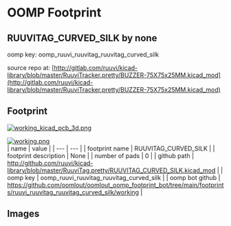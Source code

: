 # OOMP Footprint  
## RUUVITAG_CURVED_SILK  by none  
  
oomp key: oomp_ruuvi_ruuvitag_ruuvitag_curved_silk  
  
source repo at: [http://gitlab.com/ruuvi/kicad-library/blob/master/RuuviTracker.pretty/BUZZER-75X75x25MM.kicad_mod](http://gitlab.com/ruuvi/kicad-library/blob/master/RuuviTracker.pretty/BUZZER-75X75x25MM.kicad_mod)  
## Footprint  
  
[![working_kicad_pcb_3d.png](working_kicad_pcb_3d_600.png)](working_kicad_pcb_3d.png)  
  
[![working.png](working_600.png)](working.png)  
| name | value | 
| --- | --- | 
| footprint name | RUUVITAG_CURVED_SILK | 
| footprint description | None | 
| number of pads | 0 | 
| github path | http://github.com/ruuvi/kicad-library/blob/master/RuuviTag.pretty/RUUVITAG_CURVED_SILK.kicad_mod | 
| oomp key | oomp_ruuvi_ruuvitag_ruuvitag_curved_silk | 
| oomp bot github | https://github.com/oomlout/oomlout_oomp_footprint_bot/tree/main/footprints/ruuvi_ruuvitag_ruuvitag_curved_silk/working | 
## Images  
